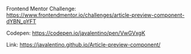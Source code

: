Frontend Mentor Challenge: https://www.frontendmentor.io/challenges/article-preview-component-dYBN_pYFT

Codepen: https://codepen.io/javalentino/pen/VwGVxgK

Link: https://javalentino.github.io/Article-preview-component/
